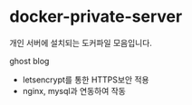 # docker-private-server
개인 서버에 설치되는 도커파일 모음입니다.

ghost blog
- letsencrypt를 통한 HTTPS보안 적용
- nginx, mysql과 연동하여 작동
